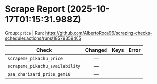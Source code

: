 # Scrape Report (2025-10-17T01:15:31.988Z)

Group: `price`  |  Run: https://github.com/AlbertoRoca96/scraping-checks-scheduler/actions/runs/18579359405

| Check | Changed | Keys | Error |
|---|:---:|:--|:--|
| `scrapeme_pikachu_price` | — |  |  |
| `scrapeme_pikachu_availability` | — |  |  |
| `psa_charizard_price_gem10` | — |  |  |
